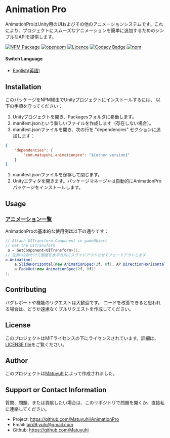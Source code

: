 # Animation Pro
AnimationProはUnity用のUIおよびその他のアニメーションシステムです。これにより、プロジェクトにスムーズなアニメーションを簡単に追加するためのシンプルなAPIを提供します。  
  
[![NPM Package](https://img.shields.io/npm/v/com.matuyuhi.animationpro)](https://www.npmjs.com/package/com.matuyuhi.animationpro)
[![openupm](https://img.shields.io/npm/v/com.matuyuhi.animationpro?label=openupm&registry_uri=https://package.openupm.com)](https://openupm.com/packages/com.matuyuhi.animationpro/)
[![Licence](https://img.shields.io/npm/l/com.matuyuhi.animationpro)](https://github.com/Matuyuhi/AnimationPro/blob/main/LICENSE)
[![Codacy Badge](https://app.codacy.com/project/badge/Grade/de7a60820baa4b41b0532f66d850d2bc)](https://app.codacy.com/gh/Matuyuhi/AnimationPro/dashboard?utm_source=gh&utm_medium=referral&utm_content=&utm_campaign=Badge_grade)
[![npm](https://img.shields.io/npm/dt/com.matuyuhi.animationpro.svg)](https://npmjs.com/package/com.matuyuhi.animationpro)
#### Switch Language
- [English(英語)](./README.md)
## Installation

このパッケージをNPM経由でUnityプロジェクトにインストールするには、
以下の手順を守ってください：

1. Unityプロジェクトを開き、Packagesフォルダに移動します。
2. manifest.jsonという新しいファイルを作成します（存在しない場合）。
3. manifest.jsonファイルを開き、次の行を "dependencies" セクションに追加します：
```json
{
    "dependencies": {
        "com.matuyuhi.animationpro": "${other version}"
    }
}
```

1. manifest.jsonファイルを保存して閉じます。
2. Unityエディタを開きます。パッケージマネージャは自動的にAnimationProパッケージをインストールします。

## Usage
### [アニメーション一覧](./ANIMATIONS.md)
AnimationProの基本的な使用例は以下の通りです：

``` csharp
// Attach UITransform Component in gameObject
// Get the UITransform
 a = GetComponent<UITransform>();
// 左側へ2秒かけて画面を水平方向にスライドアウトさせてフェードアウトします
a.Animation(
    a.SlideHorizontal(new AnimationSpec(2f, 0f), AP.DirectionHorizontal.Left) + 
    a.FadeOut(new AnimationSpec(2f, 0f))
);
```
## Contributing
バグレポートや機能のリクエストは大歓迎です。
コードを改善できると思われる場合は、どうか遠慮なくプルリクエストを作成してください。
## License
このプロジェクトはMITライセンスの下にライセンスされています。詳細は、[LICENSE file](./LICENSE)をご覧ください。

## Author
このプロジェクトは[Matuyuhi](https://github.com/Matuyuhi)によって作成されました。

## Support or Contact Information
質問、問題、または貢献したい場合は、このリポジトリで問題を開くか、直接私に連絡してください。
- Project: https://github.com/Matuyuhi/AnimationPro
- Email: bird9.yuhi@gmail.com
- Github: https://github.com/Matuyuhi